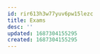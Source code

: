 ```yaml
---
id: rir613h3w77yuv6pw15lezc
title: Exams
desc: ''
updated: 1687304155295
created: 1687304155295
---
```

